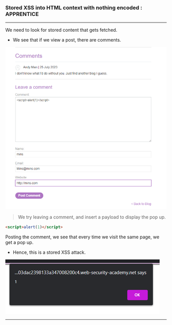 ### Stored XSS into HTML context with nothing encoded : APPRENTICE

---

We need to look for stored content that gets fetched.
- We see that if we view a post, there are comments.

![](./screenshots/lab2-1.png)

> We try leaving a comment, and insert a payload to display the pop up.

```HTML
<script>alert(1)</script>
```

Posting the comment, we see that every time we visit the same page, we get a pop up.
- Hence, this is a stored XSS attack.

![](./screenshots/lab2-2.png)

---

